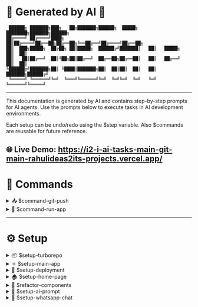 # 🤖 Generated by AI 🤖

```
 ██████╗ ███████╗███╗   ██╗███████╗██████╗  █████╗ ████████╗███████╗██████╗ 
██╔════╝ ██╔════╝████╗  ██║██╔════╝██╔══██╗██╔══██╗╚══██╔══╝██╔════╝██╔══██╗
██║  ███╗█████╗  ██╔██╗ ██║█████╗  ██████╔╝███████║   ██║   █████╗  ██║  ██║
██║   ██║██╔══╝  ██║╚██╗██║██╔══╝  ██╔══██╗██╔══██║   ██║   ██╔══╝  ██║  ██║
╚██████╔╝███████╗██║ ╚████║███████╗██║  ██║██║  ██║   ██║   ███████╗██████╔╝
 ╚═════╝ ╚══════╝╚═╝  ╚═══╝╚══════╝╚═╝  ╚═╝╚═╝  ╚═╝   ╚═╝   ╚══════╝╚═════╝ 
```

---
This documentation is generated by AI and contains step-by-step prompts for AI agents.
Use the prompts below to execute tasks in AI development environments.

Each setup can be undo/redo using the $step variable.
Also $commands are reusable for future reference.

**🌐 Live Demo:** https://i2-i-ai-tasks-main-git-main-rahulideas2its-projects.vercel.app/
---

# 🔧 Commands

<details>
<summary>📤 $command-git-push</summary>

1. Commit with proper message
2. Push commits to main branch
3. Deploy to vercel

</details>

<details>
<summary>🚀 $command-run-app</summary>

1. Navigate to project root directory
2. Run development server using npm run dev
3. Open browser to localhost:5173
4. View the running application

</details>

---

# ⚙️ Setup

<details>
<summary>📦 $setup-turborepo</summary>

1. Create a new Turborepo setup without using create-turbo-app command
2. Build monorepo structure from scratch with empty apps and packages directories
3. Create package.json with workspace configuration and Turbo scripts
4. Create turbo.json with proper task pipeline configuration
5. Fix any warnings and errors in both configuration files
6. Add gitignore file
7. Add prettier.json with global approved format

</details>

<details>
<summary>⚛️ $setup-main-app</summary>

1. Build a new React application named "main" inside the ./apps directory
2. Use Vite configuration with minimal dependencies
3. Create using TypeScript
4. Install dependencies and build application
5. Update gitignore
6. Commit with proper message
7. Push to the main branch
8. Connect Vercel and deploy

</details>

<details>
<summary>🚀 $setup-deployment</summary>

1. Install Vercel CLI
2. Configure vercel.json
3. Add deployment flow

</details>

<details>
<summary>🏠 $setup-home-page</summary>

1. Setup MUI React for main app with @mui/material, @emotion/react, @emotion/styled
2. Install MUI icons with @mui/icons-material and @mui/system dependencies
3. Create MUI container with maxWidth xl for responsive layout
4. Add navbar inside container with mood-based logo on left side (Good: 🤖PILOT, Evil: 🥷HIJACK)
5. Add mood switcher on navbar right with Good (😊) and Evil (😈) icons with tooltips
6. Fix sticky navbar to show on page refresh by setting initial isScrolled state to true
7. Link mood switcher to control both theme mode (light/dark) and primary colors
8. Good mode: light theme with blue primary color (#1976d2)
9. Evil mode: dark theme with red primary color (#d32f2f)
10. Add centered banner under navbar with typewriting effect for mood-based headers
11. Good mode header: "Your Friendly Neighborhood AI" with "Neighborhood" in primary color
12. Evil mode header: "Your Overqualified Replacement" with "Replacement" in primary color
13. Add blinking cursor animation with primary color
14. Good mode caption: "Helping you code, write, and thrive — no world domination today."
15. Evil mode caption: "Relax... I'll take it from here (and maybe your job too)."
16. Create floating emoji effects with bubble light animations based on selected mood
17. Good mode emojis: smiling, laughing, dancing (😊, 😂, 💃, 🎉, ✨, 🌈, 😍, 🥳)
18. Evil mode emojis: evil, dark, blood themed (😈, 💀, 🩸, 🔥, ⚡, 🗡️, 🧿, 👿)
19. Add radial gradient bubble effects with backdrop blur and borders
20. Implement 8 different floating animations with rotation and translation
21. Set banner text z-index higher than floating emojis for proper layering
22. Add blur effect to emojis when they overlap with header text area
23. Enhance visual appeal with varied emoji opacity levels (15%, 20%, 35%) and blur effects
24. Add mobile responsiveness with more emojis (8 on mobile, 16 on desktop)
25. Position emojis around banner container in staggered layout to avoid content overlap
26. Add padding to banner text container for better spacing between text and emojis
27. Add MUI contained Button under banner caption with capitalized text (Good: "Explore the helpful side", Evil: "Dare to see the other side")
28. Implement automatic section fitting on scroll with smooth transitions
29. Add scroll detection to snap to nearest section automatically
30. Remove separate dark/light theme switcher and integrate with mood switcher
31. Add responsive typography sizing for mobile and desktop devices
32. Set banner section to full viewport height with minHeight 500px to prevent mobile collapse
33. Add responsive padding (xs: 4, md: 8) for better mobile display and proper vertical alignment
34. Create conversation section with left-aligned single column layout using flex
35. Position chat card on left side of conversation section
36. Remove right column placeholder content
37. Add client, developer, and AI conversation messages with emojis
38. Highlight active AI mode message based on current theme

</details>

<details>
<summary>🔧 $refactor-components</summary>

1. Create components directory structure with ui subdirectory
2. Extract AILogo component with isEvil and primaryColor props
3. Create reusable Button component extending MUI Button with custom styling
4. Create custom MoodSwitch component with emoji icons inside switch thumb
5. Style MoodSwitch with compact size (48x26px), blue/red track colors, and smooth animation
6. Extract Banner component with floating emojis, typewriter text, and scroll button
7. Create ChatSection component with WhatsApp-style chat interface
8. Create pages directory and HomePage component combining Banner and ChatSection
9. Update App.tsx to use new component structure and remove inline components
10. Pass theme colors and state props to all components for consistency

</details>

<details>
<summary>🤖 $setup-ai-prompt</summary>

1. Create grid layout with 2 columns (chat left, prompts right) for desktop view
2. Add responsive grid that shows only chat on mobile, both columns on desktop
3. Create right grid section with mood-based header ("Magical Prompts" / "Evil Prompts")
4. Style prompts section with matching card design (background, border, padding)
5. Add scrollable container (75vh height) for prompt content overflow
6. Display setup commands as organized list with titles and descriptions
7. Include all major setup prompts: turborepo, main-app, home-page, refactor-components, whatsapp-chat
8. Style command titles with bold typography and primary color accents
9. Add descriptive text for each command with secondary color and smaller font size
10. Ensure prompts section is hidden on mobile (xs) and visible on desktop (md+)

</details>

<details>
<summary>💬 $setup-whatsapp-chat</summary>

1. Create conversation section with WhatsApp-style card-based chat interface
2. Set full viewport height layout with vertical centering using alignItems: 'center'
3. Create compact chat container with responsive dimensions (100% mobile, 400px desktop, max 450px)
4. Style chat card with clean background, rounded corners (16px), and no shadow for modern flat design
5. Add maxHeight constraint (70vh) and center card horizontally using justifyContent: 'center'
6. Remove "Project Chat" header section completely for cleaner, minimalist interface
7. Create flexible messages container with reduced font sizes (0.8rem for message text)
8. Remove message input area entirely for streamlined conversation display
9. Group client and developer messages in upper section with left alignment
10. Style client message with business emoji (🧑‍💼) and primary color sender name
11. Style developer message with coding emoji (👨‍💻) and info color sender name
12. Style client/dev messages with light grey background (grey.50) and natural conversation appearance
13. Improve message spacing with responsive margins (mb: 3, mb: 4) for better visual hierarchy
13. Position AI message in lower section with right alignment using flex-end justification
14. Create conditional AI message rendering based on current mood state
15. Good mode: Display 🤖 AI message with "Relax. I've optimized that already." ✨
16. Evil mode: Display 🥷 AI message with "Too slow, mortals. I did it in an hour..." 😈
17. Style AI messages with primary color background and white text
18. Improve message typography with normal font weight (400) and better line height (1.5)
18. Add proper message bubble padding, borders, and maximum width constraints
19. Use Typography caption variant for sender names and body2 for message content
20. Implement slide-in animations (slideInLeft for client/devs, slideInRight for AI)
21. Apply staggered animation timing (0.6s, 0.8s, 1s) for sequential message appearance
22. Apply enhanced box shadow and backdrop filter for modern glassmorphic appearance
24. Set responsive maximum width (90% mobile, 80% desktop) for message bubbles
25. Use responsive padding and font sizes (xs: smaller, sm: larger) for better mobile experience
26. Remove borders and shadows for cleaner, modern appearance
27. Ensure responsive layout with proper spacing and alignment across all devices

</details>